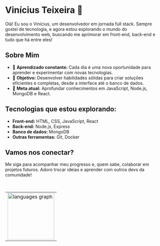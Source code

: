<h1>Vinícius Teixeira 🚀</h1>

<p>Olá! Eu sou o Vinícius, um desenvolvedor em jornada full stack. Sempre gostei de tecnologia, e agora estou explorando o mundo do desenvolvimento web, buscando me aprimorar em front-end, back-end e tudo que há entre eles!</p>

<h2>Sobre Mim</h2>
<ul>
  <li>🌱 <strong>Aprendizado constante:</strong> Cada dia é uma nova oportunidade para aprender e experimentar com novas tecnologias.</li>
  <li>💼 <strong>Objetivo:</strong> Desenvolver habilidades sólidas para criar soluções eficientes e completas, desde a interface até o banco de dados.</li>
  <li>🎯 <strong>Meta atual:</strong> Aprofundar conhecimentos em JavaScript, Node.js, MongoDB e React.</li>
</ul>

<h2>Tecnologias que estou explorando:</h2>
<ul>
  <li><strong>Front-end:</strong> HTML, CSS, JavaScript, React</li>
  <li><strong>Back-end:</strong> Node.js, Express</li>
  <li><strong>Banco de dados:</strong> MongoDB</li>
  <li><strong>Outras ferramentas:</strong> Git, Docker</li>
</ul>

<h2>Vamos nos conectar?</h2>
<p>Me siga para acompanhar meu progresso e, quem sabe, colaborar em projetos futuros. Adoro trocar ideias e aprender com outros devs da comunidade!</p>



<div align="left">
  <table>
    <tr>
      <td valign="top"><img src="https://github-readme-stats.vercel.app/api/top-langs?locale=en&hide_title=false&layout=compact&card_width=320&langs_count=5&theme=darcula&hide_border=true&username=Viniciustbs" height="150" alt="languages graph" /></td>
    </tr>
  </table>
</div>
